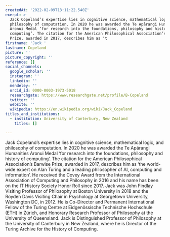 ```yaml
---
createdAt: '2022-02-09T13:11:22.540Z'
exerpt: >-
  Jack Copeland’s expertise lies in cognitive science, mathematical logic, and
  philosophy of computation. In 2020 he was awarded the Te Apārangi Humanities
  Aronui Medal ‘for research into the foundations, philosophy and history of
  computing’. The citation for the American Philosophical Association’s Barwise
  Prize, awarded in 2017, describes him as ‘t
firstname: 'Jack '
lastname: Copeland
picture: ''
picture_copyright: ''
reference: []
social_channels:
  google_scholar: ''
  instagram: ''
  linkedin: ''
  mendeley: ''
  orcid_id: 0000-0003-1973-5018
  researchgate: https://www.researchgate.net/profile/B-Copeland
  twitter: ''
  website: ''
  wikipedia: https://en.wikipedia.org/wiki/Jack_Copeland
titles_and_institutions:
  - institution: University of Canterbury, New Zealand
    titles: []

---
```

Jack Copeland’s expertise lies in cognitive science, mathematical logic, and philosophy of computation. In 2020 he was awarded the Te Apārangi Humanities Aronui Medal ‘for research into the foundations, philosophy and history of computing’. The citation for the American Philosophical Association’s Barwise Prize, awarded in 2017, describes him as ‘the world-wide expert on Alan Turing and a leading philosopher of AI, computing and information’. He received the Covey Award from the International Association of Computing and Philosophy in 2016 and his name has been on the IT History Society Honor Roll since 2017. ​Jack was John Findlay Visiting Professor of Philosophy at Boston University in 2018 and the Royden Davis Visiting Chair in Psychology at Georgetown University, Washington DC, in 2012. He is Co-Director and Permanent International Fellow of the Turing Centre at Eidgenössische Technische Hochschule (ETH) in Zürich, and Honorary Research Professor of Philosophy at the University of Queensland. Jack is Distinguished Professor of Philosophy at the University of Canterbury in New Zealand, where he is Director of the Turing Archive for the History of Computing.